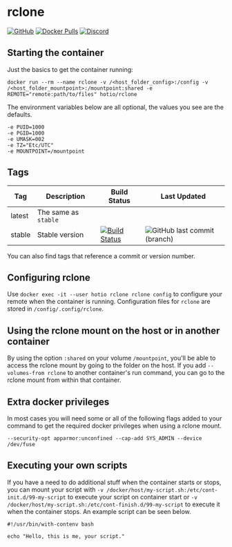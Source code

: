 # rclone

[![GitHub](https://img.shields.io/badge/source-github-lightgrey)](https://github.com/hotio/docker-rclone)
[![Docker Pulls](https://img.shields.io/docker/pulls/hotio/rclone)](https://hub.docker.com/r/hotio/rclone)
[![Discord](https://img.shields.io/discord/610068305893523457?color=738ad6&label=discord&logo=discord&logoColor=white)](https://discord.gg/3SnkuKp)

## Starting the container

Just the basics to get the container running:

```shell
docker run --rm --name rclone -v /<host_folder_config>:/config -v /<host_folder_mountpoint>:/mountpoint:shared -e REMOTE="remote:path/to/files" hotio/rclone
```

The environment variables below are all optional, the values you see are the defaults.

```shell
-e PUID=1000
-e PGID=1000
-e UMASK=002
-e TZ="Etc/UTC"
-e MOUNTPOINT=/mountpoint
```

## Tags

| Tag      | Description                    | Build Status                                                                                                                                          | Last Updated                                                                                         |
| ---------|--------------------------------|-------------------------------------------------------------------------------------------------------------------------------------------------------|------------------------------------------------------------------------------------------------------|
| latest   | The same as `stable`           |                                                                                                                                                       |                                                                                                      |
| stable   | Stable version                 | [![Build Status](https://cloud.drone.io/api/badges/hotio/docker-rclone/status.svg?ref=refs/heads/stable)](https://cloud.drone.io/hotio/docker-rclone) | ![GitHub last commit (branch)](https://img.shields.io/github/last-commit/hotio/docker-rclone/stable) |

You can also find tags that reference a commit or version number.

## Configuring rclone

Use `docker exec -it --user hotio rclone rclone config` to configure your remote when the container is running. Configuration files for `rclone` are stored in `/config/.config/rclone`.

## Using the rclone mount on the host or in another container

By using the option `:shared` on your volume `/mountpoint`, you'll be able to access the rclone mount by going to the folder on the host. If you add `--volumes-from rclone` to another container's run command, you can go to the rclone mount from within that container.

## Extra docker privileges

In most cases you will need some or all of the following flags added to your command to get the required docker privileges when using a rclone mount.

```shell
--security-opt apparmor:unconfined --cap-add SYS_ADMIN --device /dev/fuse
```

## Executing your own scripts

If you have a need to do additional stuff when the container starts or stops, you can mount your script with `-v /docker/host/my-script.sh:/etc/cont-init.d/99-my-script` to execute your script on container start or `-v /docker/host/my-script.sh:/etc/cont-finish.d/99-my-script` to execute it when the container stops. An example script can be seen below.

```shell
#!/usr/bin/with-contenv bash

echo "Hello, this is me, your script."
```
